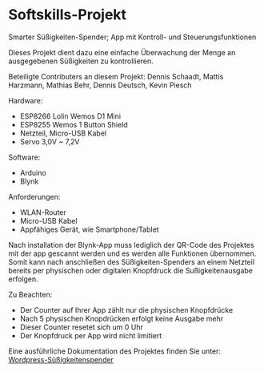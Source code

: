 # Softskills-Projekt
Smarter Süßigkeiten-Spender; App mit Kontroll- und Steuerungsfunktionen

Dieses Projekt dient dazu eine einfache Überwachung der Menge an ausgegebenen Süßigkeiten zu kontrollieren.

Beteiligte Contributers an diesem Projekt: Dennis Schaadt, Mattis Harzmann, Mathias Behr, Dennis Deutsch, Kevin Piesch

Hardware:
- ESP8266 Lolin Wemos D1 Mini
- ESP8255 Wemos 1 Button Shield
- Netzteil, Micro-USB Kabel
- Servo 3,0V ~ 7,2V

Software:
- Arduino
- Blynk

Anforderungen:
- WLAN-Router
- Micro-USB Kabel
- Appfähiges Gerät, wie Smartphone/Tablet

Nach installation der Blynk-App muss lediglich der QR-Code des Projektes mit der app gescannt werden und es werden alle Funktionen übernommen. Somit kann nach anschließen des Süßigkeiten-Spenders an einem Netzteil bereits per physischen oder digitalen Knopfdruck die Sußigkeitenausgabe erfolgen.

Zu Beachten:

- Der Counter auf Ihrer App zählt nur die physischen Knopfdrücke
- Nach 5 physischen Knopdrücken erfolgt keine Ausgabe mehr
- Dieser Counter resetet sich um 0 Uhr
- Der Knopfdruck per App wird nicht limitiert

Eine ausführliche Dokumentation des Projektes finden Sie unter: [Wordpress-Süßigkeitenspender](https://wp.uni-oldenburg.de/soft-skills-und-technische-kompetenz-wise20212022-projektgruppe-14/)

